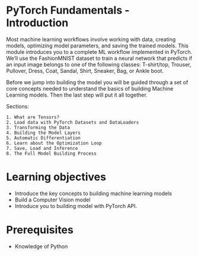 # PyTorch Fundamentals - Introduction

Most machine learning workflows involve working with data, creating models, optimizing model parameters, and saving the trained models. This module introduces you to a complete ML workflow implemented in PyTorch. We’ll use the FashionMNIST dataset to train a neural network that predicts if an input image belongs to one of the following classes: T-shirt/top, Trouser, Pullover, Dress, Coat, Sandal, Shirt, Sneaker, Bag, or Ankle boot.

Before we jump into building the model you will be guided through a set of core concepts needed to understand the basics of building Machine Learning models. Then the last step will put it all together.

Sections:

    1. What are Tensors?
    2. Load data with PyTorch Datasets and DataLoaders
    3. Transforming the Data
    4. Building the Model Layers
    5. Automatic Differentiation
    6. Learn about the Optimization Loop
    7. Save, Load and Inference
    8. The Full Model Building Process


# Learning objectives

- Introduce the key concepts to building machine learning models
- Build a Computer Vision model
- Introduce you to building model with PyTorch API.

# Prerequisites

- Knowledge of Python